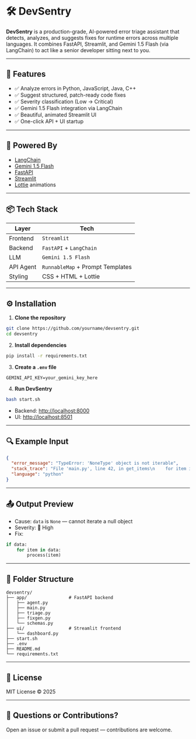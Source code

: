 # 🛠️ DevSentry

**DevSentry** is a production-grade, AI-powered error triage assistant that detects, analyzes, and suggests fixes for runtime errors across multiple languages. It combines FastAPI, Streamlit, and Gemini 1.5 Flash (via LangChain) to act like a senior developer sitting next to you.

---

## 🚀 Features

- ✅ Analyze errors in Python, JavaScript, Java, C++
- ✅ Suggest structured, patch-ready code fixes
- ✅ Severity classification (Low → Critical)
- ✅ Gemini 1.5 Flash integration via LangChain
- ✅ Beautiful, animated Streamlit UI
- ✅ One-click API + UI startup

---

## 🧠 Powered By

- [LangChain](https://github.com/langchain-ai/langchain)
- [Gemini 1.5 Flash](https://ai.google.dev/)
- [FastAPI](https://fastapi.tiangolo.com/)
- [Streamlit](https://streamlit.io/)
- [Lottie](https://lottiefiles.com/) animations

---

## 📦 Tech Stack

| Layer     | Tech                     |
|-----------|--------------------------|
| Frontend  | `Streamlit`              |
| Backend   | `FastAPI` + `LangChain`  |
| LLM       | `Gemini 1.5 Flash`       |
| API Agent | `RunnableMap` + Prompt Templates |
| Styling   | CSS + HTML + Lottie      |

---

## ⚙️ Installation

1. **Clone the repository**
```bash
git clone https://github.com/yourname/devsentry.git
cd devsentry
```

2. **Install dependencies**
```bash
pip install -r requirements.txt
```

3. **Create a `.env` file**
```env
GEMINI_API_KEY=your_gemini_key_here
```

4. **Run DevSentry**
```bash
bash start.sh
```

- Backend: [http://localhost:8000](http://localhost:8000)
- UI: [http://localhost:8501](http://localhost:8501)

---

## 🔍 Example Input

```json
{
  "error_message": "TypeError: 'NoneType' object is not iterable",
  "stack_trace": "File 'main.py', line 42, in get_items\n    for item in data:\nTypeError: 'NoneType' object is not iterable",
  "language": "python"
}
```

---

## 📤 Output Preview

- Cause: `data` is `None` — cannot iterate a null object
- Severity: 🔴 High
- Fix:
```python
if data:
    for item in data:
        process(item)
```

---

## 📁 Folder Structure

```
devsentry/
├── app/                # FastAPI backend
│   ├── agent.py
│   ├── main.py
│   ├── triage.py
│   ├── fixgen.py
│   └── schemas.py
├── ui/                 # Streamlit frontend
│   └── dashboard.py
├── start.sh
├── .env
├── README.md
└── requirements.txt
```

---

## 📄 License

MIT License © 2025

---

## 🙋 Questions or Contributions?

Open an issue or submit a pull request — contributions are welcome.
